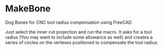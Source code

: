 # MakeBone
Dog Bones for CNC tool radius compensation using FreeCAD

Just select the inner cut projection and run the macro. It asks for a tool radius (You may want to include some allowance as well) and creates a series of circles on the vertexes positioned to compensate the tool radius.
